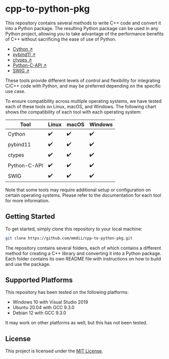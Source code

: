 # cpp-to-python-pkg

This repository contains several methods to write C++ code and convert it into a Python package. The resulting Python package can be used in any Python project, allowing you to take advantage of the performance benefits of C++ without sacrificing the ease of use of Python.

- [Cython ↗](https://cython.org/)
- [pybind11 ↗](https://pybind11.readthedocs.io/en/stable/)
- [ctypes ↗](https://docs.python.org/3/library/ctypes.html)
- [Python-C-API ↗](https://docs.python.org/3/c-api/)
- [SWIG ↗](http://www.swig.org/)

These tools provide different levels of control and flexibility for integrating C/C++ code with Python, and may be preferred depending on the specific use case.

To ensure compatibility across multiple operating systems, we have tested each of these tools on Linux, macOS, and Windows. The following chart shows the compatibility of each tool with each operating system:

| Tool        | Linux | macOS | Windows |
| ----------- | ----- | ----- | ------- |
| Cython      | ✔️    | ✔️    | ✔️      |
| pybind11    | ✔️    | ✔️    | ✔️      |
| ctypes      | ✔️    | ✔️    | ✔️      |
| Python-C-API | ✔️    | ✔️    | ✔️      |
| SWIG        | ✔️    | ✔️    | ✔️      |

Note that some tools may require additional setup or configuration on certain operating systems. Please refer to the documentation for each tool for more information.

## Getting Started

To get started, simply clone this repository to your local machine:

```bash
git clone https://github.com/mmdii/cpp-to-python-pkg.git
```

The repository contains several folders, each of which contains a different method for creating a C++ library and converting it into a Python package. Each folder contains its own README file with instructions on how to build and use the package.

## Supported Platforms

This repository has been tested on the following platforms:

- Windows 10 with Visual Studio 2019
- Ubuntu 20.04 with GCC 9.3.0
- Debian 12 with GCC 9.3.0

It may work on other platforms as well, but this has not been tested.

## License

This project is licensed under the [MIT License](LICENSE).
